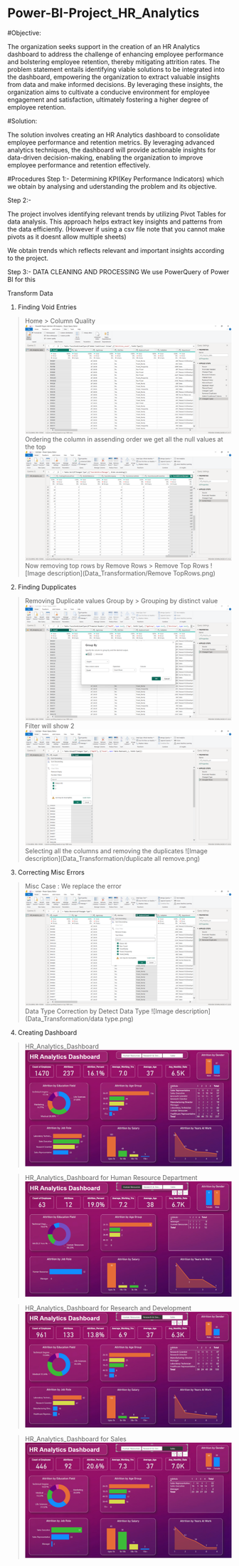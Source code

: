 # Power-BI-Project_HR_Analytics

#Objective:

The organization seeks support in the creation of an HR Analytics dashboard to address the challenge of enhancing employee performance and bolstering employee retention, thereby mitigating attrition rates. The problem statement entails identifying viable solutions to be integrated into the dashboard, empowering the organization to extract valuable insights from data and make informed decisions. By leveraging these insights, the organization aims to cultivate a conducive environment for employee engagement and satisfaction, ultimately fostering a higher degree of employee retention.

#Solution:

The solution involves creating an HR Analytics dashboard to consolidate employee performance and retention metrics. By leveraging advanced analytics techniques, the dashboard will provide actionable insights for data-driven decision-making, enabling the organization to improve employee performance and retention effectively.

#Procedures
Step 1:- 
Determining KPI(Key Performance Indicators) which we obtain by analysing and uderstanding the problem and its objective.

Step 2:-

The project involves identifying relevant trends by utilizing Pivot Tables for data analysis. This approach helps extract key insights and patterns from the data efficiently.
(However if using a csv file note that you cannot make pivots as it doesnt allow multiple sheets)

We obtain trends which reflects relevant and important insights according to the project.

Step 3:- 
DATA CLEANING AND PROCESSING
We use PowerQuery of Power BI for this

Transform Data

1. Finding Void Entries
> Home > Column Quality
![Image description](Data_Transformation/missing.png)
> Ordering the column in assending order 
> we get all the null values at the top 
![Image description](Data_Transformation/assending.png)
>Now removing top rows by Remove Rows > Remove Top Rows
![Image description](Data_Transformation/Remove TopRows.png)

2. Finding Dupplicates
> Removing Duplicate values 
> Group by > Grouping by distinct value
![Image description](Data_Transformation/duplicates.png)
>Filter will show 2
![Image description](Data_Transformation/dupl.png)
>Selecting all the columns and removing the duplicates
![Image description](Data_Transformation/duplicate all remove.png)

3. Correcting Misc Errors
> Misc Case : We replace the error 
![Image description](Data_Transformation/misc.png)
> Data Type Correction by Detect Data Type
![Image description](Data_Transformation/data type.png)


4. Creating Dashboard
> HR_Analytics_Dashboard
![Image description](Data_Transformation/Dashboard.png)

> HR_Analytics_Dashboard for Human Resource Department 
![Image description](Data_Transformation/HumanResource.png)

> HR_Analytics_Dashboard for Research and Development 
![Image description](Data_Transformation/R&D.png)

> HR_Analytics_Dashboard for Sales
![Image description](Data_Transformation/Sales.png)

